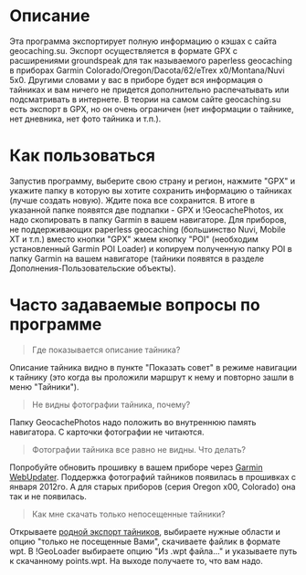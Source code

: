 Описание
======
Эта программа экспортирует полную информацию о кэшах с сайта geocaching.su. Экспорт осуществляется в формате GPX с
расширениями groundspeak для так называемого paperless geocaching в приборах
Garmin Colorado/Oregon/Dacota/62/eTrex x0/Montana/Nuvi 5x0. Другими словами у вас в приборе будет вся информация о
тайниках и вам ничего не придется дополнительно распечатывать или подсматривать в интернете. В теории на самом сайте
geocaching.su есть экспорт в GPX, но он очень ограничен (нет информации о тайнике, нет дневника, нет фото тайника и т.п.).

Как пользоваться
======
Запустив программу, выберите свою страну и регион, нажмите "GPX" и укажите папку в которую вы хотите сохранить информацию о тайниках (лучше создать новую). Ждите пока все сохранится. В итоге в указанной папке появятся две подпапки - GPX и !GeocachePhotos, их надо скопировать в папку Garmin в вашем навигаторе. Для приборов, не поддерживающих paperless geocaching (большинство Nuvi, Mobile XT и т.п.) вместо кнопки "GPX" жмем кнопку "POI" (необходим установленный Garmin POI Loader) и копируем полученную папку POI в папку Garmin на вашем навигаторе (тайники появятся в разделе Дополнения-Пользовательские объекты).

Часто задаваемые вопросы по программе
======
> Где показывается описание тайника?

Описание тайника видно в пункте "Показать совет" в режиме навигации к тайнику (это когда вы проложили маршрут к нему и повторно зашли в меню "Тайники").

> Не видны фотографии тайника, почему?

Папку GeocachePhotos надо положить во внутреннюю память навигатора. С карточки фотографии не читаются.

>Фотографии тайника все равно не видны. Что делать?

Попробуйте обновить прошивку в вашем приборе через [Garmin WebUpdater](http://www8.garmin.com/products/webupdater/howtoinstall.jsp).
Поддержка фотографий тайников появилась в прошивках с января 2012го. А для старых приборов (серия Oregon x00, Colorado)
она так и не появилась.

> Как мне скачать только непосещенные тайники?

Открываете [родной экспорт тайников](http://www.geocaching.su/site/popup/selex.php), выбираете нужные области и опцию
"только не посещенные Вами", скачиваете файлик в формате wpt. В !GeoLoader выбираете опцию "Из .wpt файла..." и
указываете путь к скачанному points.wpt. На выходе получаете то, что вам надо.
